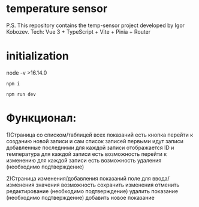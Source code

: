 # temperature sensor

P.S. This repository contains the temp-sensor project developed by Igor Kobozev.
Tech: Vue 3 + TypeScript + Vite + Pinia + Router
# initialization
 node -v >16.14.0
```
npm i
```
```
npm run dev
```
# Функционал:
1)Cтраница со списком/таблицей всех показаний
      есть кнопка перейти к созданию новой записи
      и сам список записей
      первыми идут записи добавленные последними
      для каждой записи отображается ID и температура
      для каждой записи есть возможность перейти к изменению
      для каждой записи есть возможность удаления (необходимо подтверждение)

2)Cтраница изменения/добавления показаний
      поле для ввода/изменения значения
      возможность сохранить изменения
      отменить редактирование (необходимо подтверждение)
      удалить показание (необходимо подтверждение)
      добавить новое показание

